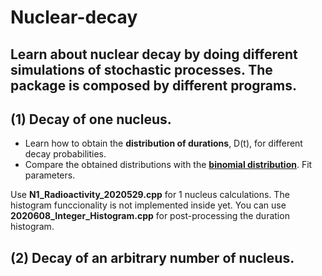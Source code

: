 # Nuclear-decay
## Learn about nuclear decay by doing different simulations of stochastic processes. The package is composed by different programs.

## (1) Decay of one nucleus.

- Learn how to obtain the **distribution of durations**, D(t), for different decay probabilities.
- Compare the obtained distributions with the **[binomial distribution](https://en.wikipedia.org/wiki/Binomial_distribution#:~:text=In%20probability%20theory%20and%20statistics,%2Fone%20(with%20probability%20p))**. Fit parameters.

Use **N1_Radioactivity_2020529.cpp** for 1 nucleus calculations. The histogram funccionality is not implemented inside yet. You can use **2020608_Integer_Histogram.cpp** for post-processing the duration histogram.

## (2) Decay of an arbitrary number of nucleus.
